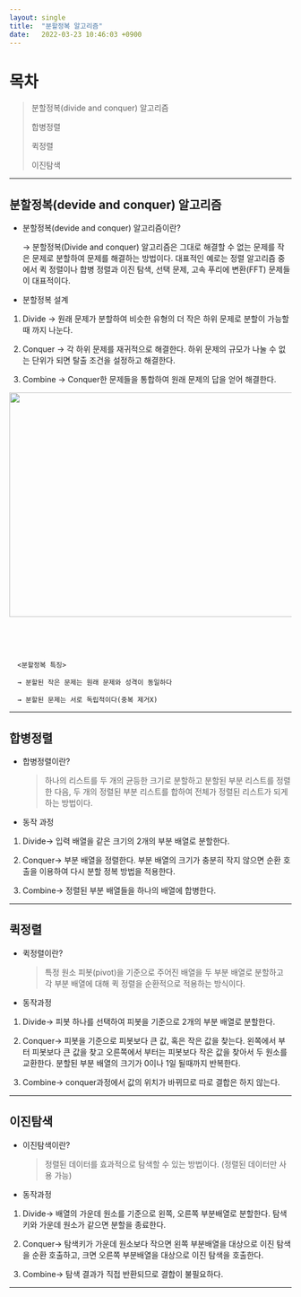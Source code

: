 ```yaml
---
layout: single
title:  "분할정복 알고리즘"
date:   2022-03-23 10:46:03 +0900
---
```


# 목차
> 분할정복(divide and conquer) 알고리즘
> 
> 합병정렬
> 
> 퀵정렬
> 
> 이진탐색

---

## 분할정복(devide and conquer) 알고리즘
* 분할정복(devide and conquer) 알고리즘이란?

  → 분할정복(Divide and conquer) 알고리즘은 그대로 해결할 수 없는 문제를 작은 문제로 분할하여 문제를 해결하는 방법이다. 대표적인 예로는 정렬 알고리즘 중에서 퀵 정렬이나 합병 정렬과  이진 탐색, 선택 문제, 고속 푸리에 변환(FFT) 문제들이 대표적이다.



* 분할정복 설계
1) Divide 
→ 원래 문제가 분할하여 비슷한 유형의 더 작은 하위 문제로 분할이 가능할 때 까지 나눈다.

 

2) Conquer
→ 각 하위 문제를 재귀적으로 해결한다. 하위 문제의 규모가 나눌 수 없는 단위가 되면 탈출 조건을 설정하고 해결한다.

 

3) Combine
→ Conquer한 문제들을 통합하여 원래 문제의 답을 얻어 해결한다.

<p align="center"><img src="https://img1.daumcdn.net/thumb/R1280x0/?scode=mtistory2&fname=https%3A%2F%2Fblog.kakaocdn.net%2Fdn%2F1jaZt%2Fbtrd1xZC9sT%2FBZy2RklFUqqUhS1AuCJxW1%2Fimg.png" height="400px" width="600px"></p>
 <br><br>

~~~

  <분할정복 특징>
  
  → 분할된 작은 문제는 원래 문제와 성격이 동일하다
  
  → 분할된 문제는 서로 독립적이다(중복 제거X)

~~~

---

## 합병정렬
* 합병정렬이란?

  >하나의 리스트를 두 개의 균등한 크기로 분할하고 분할된 부분 리스트를 정렬한 다음, 두 개의 정렬된 부분 리스트를 합하여 전체가 정렬된 리스트가 되게 하는 방법이다.


* 동작 과정
1) Divide→ 입력 배열을 같은 크기의 2개의 부분 배열로 분할한다.

 

2) Conquer→ 부분 배열을 정렬한다. 부분 배열의 크기가 충분히 작지 않으면 순환 호출을 이용하여 다시 분할 정복 방법을 적용한다.

 

3) Combine→ 정렬된 부분 배열들을 하나의 배열에 합병한다.

---

## 퀵정렬
* 퀵정렬이란?
  
  >특정 원소 피봇(pivot)을 기준으로 주어진 배열을 두 부분 배열로 분할하고 각 부분 배열에 대해 퀵 정렬을 순환적으로 적용하는 방식이다.
* 동작과정
1) Divide→  피봇 하나를 선택하여 피봇을 기준으로 2개의 부분 배열로 분할한다.

 

2) Conquer→ 피봇을 기준으로 피봇보다 큰 값, 혹은 작은 값을 찾는다. 왼쪽에서 부터 피봇보다 큰 값을 찾고 오른쪽에서 부터는 피봇보다 작은 값을 찾아서 두 원소를 교환한다. 분할된 부분 배열의 크기가 0이나 1일 될때까지 반복한다.

 

3) Combine→ conquer과정에서 값의 위치가 바뀌므로 따로 결합은 하지 않는다.

---

## 이진탐색
* 이진탐색이란?
  
  >정렬된 데이터를 효과적으로 탐색할 수 있는 방법이다. (정렬된 데이터만 사용 가능)

 * 동작과정
1) Divide→  배열의 가운데 원소를 기준으로 왼쪽, 오른쪽 부분배열로 분할한다. 탐색키와 가운데 원소가 같으면 분할을 종료한다.

 

2) Conquer→ 탐색키가 가운데 원소보다 작으면 왼쪽 부분배열을 대상으로 이진 탐색을 순환 호출하고, 크면 오른쪽 부분배열을 대상으로 이진 탐색을 호출한다.

 

3) Combine→ 탐색 결과가 직접 반환되므로 결합이 불필요하다.

---